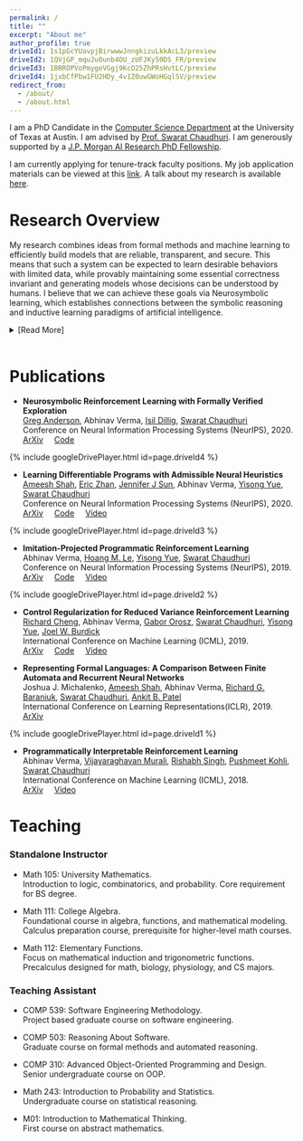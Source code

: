 ```yaml
---
permalink: /
title: ""
excerpt: "About me"
author_profile: true
driveId1: 1s1pGcYUavpjBirwwwJnngkizuLkkAcL3/preview
driveId2: 1QVjGP_mquJu0unb4OU_zUFJKy50DS_FR/preview
driveId3: 1BRROPVoPmygeVGgj9KcO25ZhPRsHvtLC/preview
driveId4: 1jxbCfPbw1FU2HDy_4v1Z0uwGWoHGqlSV/preview
redirect_from: 
  - /about/
  - /about.html
---
```


I am a PhD Candidate in the [Computer Science Department](https://www.cs.utexas.edu) at the University of Texas at Austin. I am advised by [Prof. Swarat Chaudhuri](https://www.cs.utexas.edu/~swarat/). I am generously supported by a [J.P. Morgan AI Research PhD Fellowship](https://www.jpmorgan.com/global/technology/ai/awards/phd-fellowship-award-recipients-2020).

I am currently applying for tenure-track faculty positions. My job application materials can be viewed at this [link](https://averma8053.github.io/materials/). A talk about my research is available [here](https://averma8053.github.io/talk/).

# Research Overview

My research combines ideas from formal methods and machine learning to efficiently build models that are reliable, transparent, and secure. This means that such a system can be expected to learn desirable behaviors with limited data, while provably maintaining some essential correctness invariant and generating models whose decisions can be understood by humans. I believe that we can achieve these goals via Neurosymbolic learning, which establishes connections between the symbolic reasoning and inductive learning paradigms of artificial intelligence.

<details>

<summary>[Read More]</summary>


Current machine learning models are dominated by Deep Neural Networks, because they are capable of leveraging gradient-based algorithms to optimize a specific objective. However, neural models are considered “black-boxes” and are often considered untrustworthy due to the following drawbacks:

<ol>
<li> Hard to interpret: this makes these models hard to audit and debug.</li>
<li> Hard to formally verify: due to the lack of abstractions in neural models they are often too large to verify for desirable behavior using automated reasoning tools.</li>
<li> Unreliable: neural models have notoriously high levels of variability, to the extent that the random initialization of the weights can determine whether the learner finds a useful model.</li>
<li> Lack of domain awareness: neural models lack the ability to bias the learner with commonsense knowledge about the task or environment.</li>
</ol>

My research focuses on addressing these four drawbacks simultaneously, and provides a promising path to discovering new algorithmic techniques leading to Trustworthy Artificial Intelligence.

</details>

<br>

# Publications

- **Neurosymbolic Reinforcement Learning with Formally Verified Exploration**\
[Greg Anderson](https://gavlegoat.github.io), Abhinav Verma, [Isil Dillig](https://www.cs.utexas.edu/~isil/), [Swarat Chaudhuri](https://www.cs.utexas.edu/~swarat/) \
Conference on Neural Information Processing Systems (NeurIPS), 2020.\
[ArXiv](https://arxiv.org/abs/2009.12612) &nbsp; &nbsp; [Code](https://github.com/averma8053/safe-learning)

{% include googleDrivePlayer.html id=page.driveId4 %}
- **Learning Differentiable Programs with Admissible Neural Heuristics**\
[Ameesh Shah](https://ameesh-shah.github.io), [Eric Zhan](https://ezhan94.github.io), [Jennifer J Sun](http://jenjsun.com), Abhinav Verma, [Yisong Yue](http://www.yisongyue.com), [Swarat Chaudhuri](https://www.cs.utexas.edu/~swarat/) \
Conference on Neural Information Processing Systems (NeurIPS), 2020.\
[ArXiv](https://arxiv.org/abs/2007.12101) &nbsp; &nbsp; [Code](https://github.com/averma8053/near) &nbsp; &nbsp;  [Video](https://drive.google.com/file/d/1jxbCfPbw1FU2HDy_4v1Z0uwGWoHGqlSV/view?usp=sharing)

{% include googleDrivePlayer.html id=page.driveId3 %}
- **Imitation-Projected Programmatic Reinforcement Learning**\
Abhinav Verma, [Hoang M. Le](http://hoangle.info), [Yisong Yue](http://www.yisongyue.com), [Swarat Chaudhuri](https://www.cs.utexas.edu/~swarat/) \
Conference on Neural Information Processing Systems (NeurIPS), 2019.\
[ArXiv](https://arxiv.org/abs/1907.05431) &nbsp; &nbsp; [Code](https://bitbucket.org/averma8053/propel) &nbsp; &nbsp;  [Video](https://drive.google.com/file/d/1BRROPVoPmygeVGgj9KcO25ZhPRsHvtLC/view?usp=sharing)

{% include googleDrivePlayer.html id=page.driveId2 %}
- **Control Regularization for Reduced Variance Reinforcement Learning**\
[Richard Cheng](https://rcheng805.github.io), Abhinav Verma, [Gabor Orosz](http://www-personal.umich.edu/~orosz/), [Swarat Chaudhuri](https://www.cs.utexas.edu/~swarat/), [Yisong Yue](http://www.yisongyue.com), [Joel W. Burdick](http://robotics.caltech.edu/wiki/index.php/JoelBurdick) \
International Conference on Machine Learning (ICML), 2019.\
[ArXiv](https://arxiv.org/abs/1905.05380) &nbsp; &nbsp; [Code](https://github.com/averma8053/CORE-RL) &nbsp; &nbsp; [Video](https://drive.google.com/file/d/1QVjGP_mquJu0unb4OU_zUFJKy50DS_FR/view?usp=sharing)

- **Representing Formal Languages: A Comparison Between Finite Automata and Recurrent Neural Networks**\
Joshua J. Michalenko, [Ameesh Shah](https://ameesh-shah.github.io), Abhinav Verma, [Richard G. Baraniuk](http://richb.blogs.rice.edu), [Swarat Chaudhuri](https://www.cs.utexas.edu/~swarat/), [Ankit B. Patel](https://ankitlab.co) \
International Conference on Learning Representations(ICLR), 2019.\
[ArXiv](https://arxiv.org/abs/1902.10297)

{% include googleDrivePlayer.html id=page.driveId1 %}
- **Programmatically Interpretable Reinforcement Learning**\
Abhinav Verma, [Vijayaraghavan Murali](https://research.fb.com/people/murali-vijayaraghavan/), [Rishabh Singh](https://rishabhmit.bitbucket.io), [Pushmeet Kohli](https://sites.google.com/site/pushmeet/), [Swarat Chaudhuri](https://www.cs.utexas.edu/~swarat/) \
International Conference on Machine Learning (ICML), 2018.\
[ArXiv](https://arxiv.org/abs/1804.02477) &nbsp; &nbsp;  [Video](https://goo.gl/Z2X5x6)


# Teaching

### Standalone Instructor
* Math 105: University Mathematics.\
        Introduction to logic, combinatorics, and probability. Core requirement for BS degree.

- Math 111: College Algebra.\
Foundational course in algebra, functions, and mathematical modeling. Calculus preparation course, prerequisite for higher-level math courses.

- Math 112: Elementary Functions.\
Focus on mathematical induction and trigonometric functions. Precalculus designed for math, biology, physiology, and CS majors.






### Teaching Assistant

- COMP 539: Software Engineering Methodology.\
Project based graduate course on software engineering.

- COMP 503: Reasoning About Software.\
Graduate course on formal methods and automated reasoning.

- COMP 310: Advanced Object-Oriented Programming and Design.\
Senior undergraduate course on OOP.

- Math 243: Introduction to Probability and Statistics.\
Undergraduate course on statistical reasoning.

- M01: Introduction to Mathematical Thinking.\
First course on abstract mathematics.